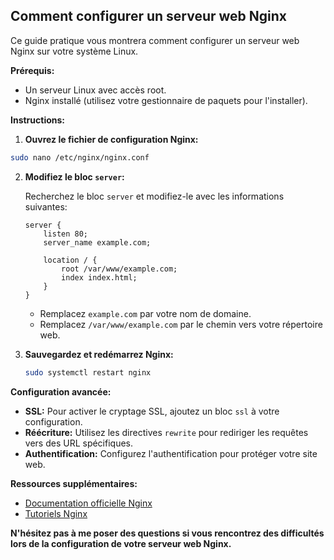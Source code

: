 ## Comment configurer un serveur web Nginx

Ce guide pratique vous montrera comment configurer un serveur web Nginx sur votre système Linux.

**Prérequis:**

* Un serveur Linux avec accès root.
* Nginx installé (utilisez votre gestionnaire de paquets pour l'installer).

**Instructions:**

1. **Ouvrez le fichier de configuration Nginx:**

```bash
sudo nano /etc/nginx/nginx.conf
```

2. **Modifiez le bloc `server`:**

   Recherchez le bloc `server` et modifiez-le avec les informations suivantes:

   ```nginx
   server {
       listen 80;
       server_name example.com;

       location / {
           root /var/www/example.com;
           index index.html;
       }
   }
   ```

   * Remplacez `example.com` par votre nom de domaine.
   * Remplacez `/var/www/example.com` par le chemin vers votre répertoire web.

3. **Sauvegardez et redémarrez Nginx:**

   ```bash
   sudo systemctl restart nginx
   ```

**Configuration avancée:**

* **SSL:** Pour activer le cryptage SSL, ajoutez un bloc `ssl` à votre configuration.
* **Réécriture:** Utilisez les directives `rewrite` pour rediriger les requêtes vers des URL spécifiques.
* **Authentification:** Configurez l'authentification pour protéger votre site web.

**Ressources supplémentaires:**

* [Documentation officielle Nginx](https://nginx.org/en/docs/)
* [Tutoriels Nginx](https://www.digitalocean.com/community/tags/nginx)

**N'hésitez pas à me poser des questions si vous rencontrez des difficultés lors de la configuration de votre serveur web Nginx.**



